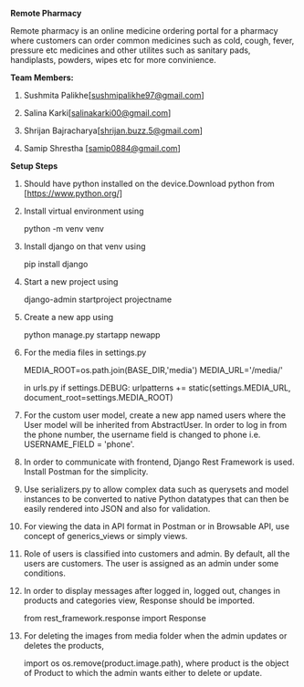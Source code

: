**Remote Pharmacy**

Remote pharmacy is an online medicine ordering portal for a pharmacy where customers can order common medicines such as cold, cough, fever, pressure etc medicines and other utilites such as sanitary pads, handiplasts, powders, wipes etc for more convinience.

**Team Members:**
1. Sushmita Palikhe[sushmipalikhe97@gmail.com]

2. Salina Karki[salinakarki00@gmail.com]

3. Shrijan Bajracharya[shrijan.buzz.5@gmail.com]

4. Samip Shrestha [samip0884@gmail.com]

**Setup Steps**
1. Should have python installed on the device.Download python from [https://www.python.org/]

2. Install virtual environment using

   python -m venv venv
  
3. Install django on that venv using

   pip install django
   
4. Start a new project using

   django-admin startproject projectname
   
5. Create a new app using 

   python manage.py startapp newapp
   
6. For the media files in settings.py

   MEDIA_ROOT=os.path.join(BASE_DIR,'media')
   MEDIA_URL='/media/'
   
   in urls.py
   if settings.DEBUG:
    urlpatterns += static(settings.MEDIA_URL, document_root=settings.MEDIA_ROOT)

7. For the custom user model, create a new app named users where the User model will be inherited from AbstractUser. In order to log in from 
    the phone number, the username field is changed to phone i.e. USERNAME_FIELD = 'phone'.
    
8. In order to communicate with frontend, Django Rest Framework is used. Install Postman for the simplicity.

9. Use serializers.py to allow complex data such as querysets and model instances to be converted to native Python datatypes that can then be easily rendered into JSON and also for validation.

10. For viewing the data in API format in Postman or in Browsable API, use concept of generics_views or simply views.

11. Role of users is classified into customers and admin. By default, all the users are customers. The user is assigned as an admin under some conditions.

12. In order to display messages after logged in, logged out, changes in products and categories view, Response should be imported.
    
    from rest_framework.response import Response
    
13. For deleting the images from media folder when the admin updates or deletes the products,
    
    import os
    os.remove(product.image.path), where product is the object of Product to which the admin wants either to delete or update.   



    